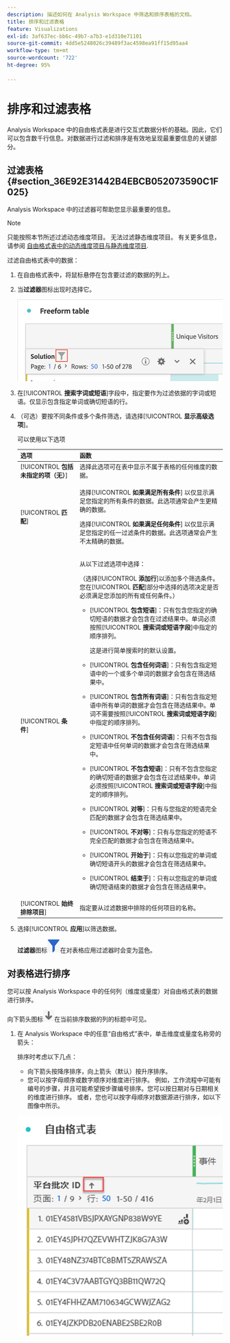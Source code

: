 ```yaml
---
description: 描述如何在 Analysis Workspace 中筛选和排序表格的文档。
title: 排序和过滤表格
feature: Visualizations
exl-id: 3af637ec-bb6c-49b7-a7b3-e1d310e71101
source-git-commit: 4dd5e5248026c39489f3ac4598ea91ff15d95aa4
workflow-type: tm+mt
source-wordcount: '722'
ht-degree: 95%

---
```


# 排序和过滤表格

Analysis Workspace 中的自由格式表是进行交互式数据分析的基础。因此，它们可以包含数千行信息。对数据进行过滤和排序是有效地呈现最重要信息的关键部分。

<!--The following video covers filter and sort options in Analysis Workspace, in addition to pagination options:

>[!VIDEO](https://video.tv.adobe.com/v/23968)-->

## 过滤表格 {#section_36E92E31442B4EBCB052073590C1F025}

Analysis Workspace 中的过滤器可帮助您显示最重要的信息。

>[!NOTE]
>
> 只能按照本节所述过滤动态维度项目。 无法过滤静态维度项目。 有关更多信息，请参阅 [自由格式表中的动态维度项目与静态维度项目](/help/analysis-workspace/visualizations/freeform-table/column-row-settings/manual-vs-dynamic-rows.md).

过滤自由格式表中的数据：

1. 在自由格式表中，将鼠标悬停在包含要过滤的数据的列上。<!--only some types of columns show the filter... Which? Just Dimensions?-->

1. 当&#x200B;**过滤器**&#x200B;图标出现时选择它。

   ![表格中的过滤器图标](assets/table-filter-icon.png)

1. 在&#x200B;[!UICONTROL **搜索字词或短语**]&#x200B;字段中，指定要作为过滤依据的字词或短语。仅显示包含指定单词或确切短语的行。

1. （可选）要按不同条件或多个条件筛选，请选择&#x200B;[!UICONTROL **显示高级选项**]。

   可以使用以下选项

   | 选项 | 函数 |
   |---------|----------|
   | [!UICONTROL **包括未指定的项（无）**] | 选择此选项可在表中显示不属于表格的任何维度的数据。<!--what is this?--> |
   | [!UICONTROL **匹配**] | <p>选择&#x200B;[!UICONTROL **如果满足所有条件**] 以仅显示满足您指定的所有条件的数据。此选项通常会产生更精确的数据。</p> <p>选择&#x200B;[!UICONTROL **如果满足任何条件**] 以仅显示满足您指定的任一过滤条件的数据。此选项通常会产生不太精确的数据。</p> |
   | [!UICONTROL **条件**] | <p>从以下过滤选项中选择：</p><p>（选择&#x200B;[!UICONTROL **添加行**]&#x200B;以添加多个筛选条件。您在&#x200B;[!UICONTROL **匹配**]&#x200B;部分中选择的选项决定是否必须满足您添加的所有或任何条件。）</p><ul><li><p>[!UICONTROL **包含短语**]：只有包含您指定的确切短语的数据才会包含在过滤结果中。单词必须按照&#x200B;[!UICONTROL **搜索词或短语字段**]&#x200B;中指定的顺序排列。<p>这是进行简单搜索时的默认设置。</p></p></li><li><p>[!UICONTROL **包含任何词语**]：只有包含指定短语中的一个或多个单词的数据才会包含在筛选结果中。 </p></li><li><p>[!UICONTROL **包含所有词语**]：只有包含指定短语中所有单词的数据才会包含在筛选结果中。单词不需要按照&#x200B;[!UICONTROL **搜索词或短语字段**]&#x200B;中指定的顺序排列。</p></li><li><p>[!UICONTROL **不包含任何词语**]：只有不包含指定短语中任何单词的数据才会包含在筛选结果中。 </p></li><li><p>[!UICONTROL **不包含短语**]：只有不包含您指定的确切短语的数据才会包含在过滤结果中。单词必须按照&#x200B;[!UICONTROL **搜索词或短语字段**]&#x200B;中指定的顺序排列。</p></li><li><p>[!UICONTROL **对等**]：只有与您指定的短语完全匹配的数据才会包含在筛选结果中。 </p></li><li><p>[!UICONTROL **不对等**]：只有与您指定的短语不完全匹配的数据才会包含在筛选结果中。 </p></li><li><p>[!UICONTROL **开始于**]：只有以您指定的单词或确切短语开头的数据才会包含在筛选结果中。 </p></li><li><p>[!UICONTROL **结束于**]：只有以您指定的单词或确切短语结束的数据才会包含在筛选结果中。 </p></li></ul> |
   | [!UICONTROL **始终排除项目**] | 指定要从过滤数据中排除的任何项目的名称。 |

1. 选择&#x200B;[!UICONTROL **应用**]&#x200B;以筛选数据。

   **过滤器**&#x200B;图标![蓝色过滤器图标过滤表格](assets/table-filter-blue-icon.png)在对表格应用过滤器时会变为蓝色。

## 对表格进行排序

您可以按 Analysis Workspace 中的任何列（维度或量度）对自由格式表的数据进行排序。

向下箭头图标![向下箭头图标已排序表格列](assets/table-sort-arrow-icon.png)在当前排序数据的列的标题中可见。

1. 在 Analysis Workspace 中的任意“自由格式”表中，单击维度或量度名称旁的箭头：

   排序时考虑以下几点：

   * 向下箭头按降序排序，向上箭头（默认）按升序排序。
   * 您可以按字母顺序或数字顺序对维度进行排序。 例如，工作流程中可能有编号的步骤，并且可能希望按步骤编号排序。您可以按日期对与日期相关的维度进行排序。 或者，您也可以按字母顺序对数据源进行排序，如以下图像中所示。

   ![](assets/sort-dimensions.png)


